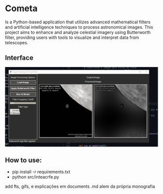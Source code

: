 # Cometa
Is a Python-based application that utilizes advanced mathematical filters and artificial intelligence techniques to process astronomical images. This project aims to enhance and analyze celestial imagery using Butterworth filter, providing users with tools to visualize and interpret data from telescopes.

## Interface

![Descrição](jup.png)


## How to use:
- pip install -r requirements.txt
- python src/inteacrfe.py

add fts, gifs, e explicações em documents .md alem da própria monografia